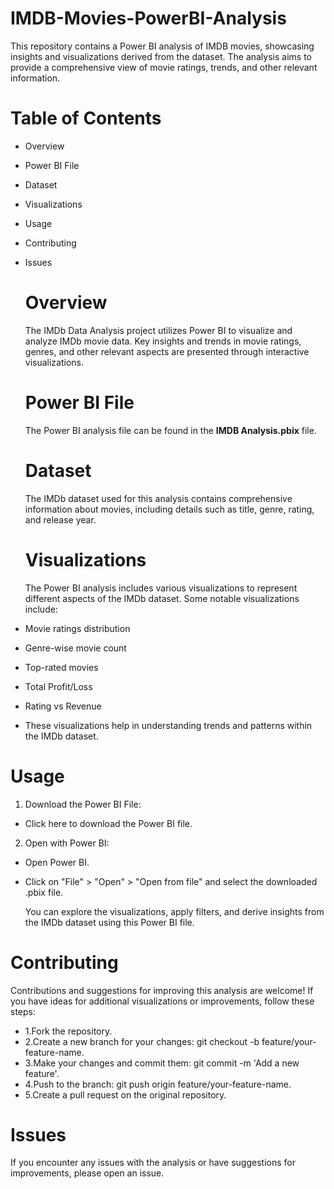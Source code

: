 # IMDB-Movies-PowerBI-Analysis

This repository contains a Power BI analysis of IMDB movies, showcasing insights and visualizations derived from the dataset. 
The analysis aims to provide a comprehensive view of movie ratings, trends, and other relevant information.

# Table of Contents

- Overview
- Power BI File
- Dataset
- Visualizations
- Usage
- Contributing
- Issues

  # Overview

  The IMDb Data Analysis project utilizes Power BI to visualize and analyze IMDb movie data.
  Key insights and trends in movie ratings, genres, and other relevant aspects are presented through interactive visualizations.

  # Power BI File

  The Power BI analysis file can be found in the  **IMDB Analysis.pbix** file.

   # Dataset

  The IMDb dataset used for this analysis contains comprehensive information about movies, including details such as title, genre, rating, and release year.
  
  # Visualizations

  The Power BI analysis includes various visualizations to represent different aspects of the IMDb dataset. Some notable visualizations include:

-  Movie ratings distribution
-  Genre-wise movie count
-  Top-rated movies
-  Total Profit/Loss
-  Rating vs Revenue
-  These visualizations help in understanding trends and patterns within the IMDb dataset.


  # Usage

 1. Download the Power BI File:

- Click here to download the Power BI file.

 2. Open with Power BI:

- Open Power BI.
- Click on "File" > "Open" > "Open from file" and select the downloaded .pbix file.

  You can explore the visualizations, apply filters, and derive insights from the IMDb dataset using this Power BI file.

# Contributing

Contributions and suggestions for improving this analysis are welcome! If you have ideas for additional visualizations or improvements, follow these steps:

- 1.Fork the repository.
- 2.Create a new branch for your changes: git checkout -b feature/your-feature-name.
- 3.Make your changes and commit them: git commit -m 'Add a new feature'.
- 4.Push to the branch: git push origin feature/your-feature-name.
- 5.Create a pull request on the original repository.


# Issues

If you encounter any issues with the analysis or have suggestions for improvements, please open an issue.

